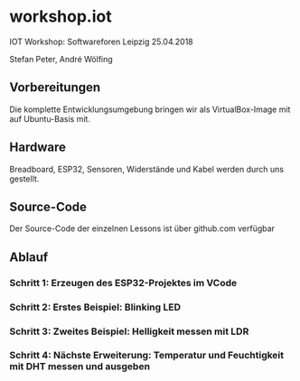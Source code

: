 # workshop.iot
IOT Workshop: Softwareforen Leipzig 25.04.2018

Stefan Peter, André Wölfing

## Vorbereitungen

Die komplette Entwicklungsumgebung bringen wir als VirtualBox-Image mit auf Ubuntu-Basis mit.

## Hardware

Breadboard, ESP32, Sensoren, Widerstände und Kabel werden durch uns gestellt.

## Source-Code

Der Source-Code der einzelnen Lessons ist über github.com verfügbar

## Ablauf

### Schritt 1: Erzeugen des ESP32-Projektes im VCode

### Schritt 2: Erstes Beispiel: Blinking LED

### Schritt 3: Zweites Beispiel: Helligkeit messen mit LDR

### Schritt 4: Nächste Erweiterung: Temperatur und Feuchtigkeit mit DHT messen und ausgeben
